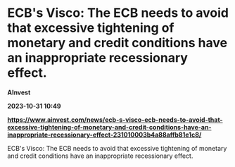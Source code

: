 # ECB's Visco: The ECB needs to avoid that excessive tightening of monetary and credit conditions have an inappropriate recessionary effect.
**AInvest**

**2023-10-31 10:49**

**https://www.ainvest.com/news/ecb-s-visco-ecb-needs-to-avoid-that-excessive-tightening-of-monetary-and-credit-conditions-have-an-inappropriate-recessionary-effect-231010003b4a88affb81e1c8/**

ECB's Visco: The ECB needs to avoid that excessive tightening of monetary and credit conditions have an inappropriate recessionary effect.